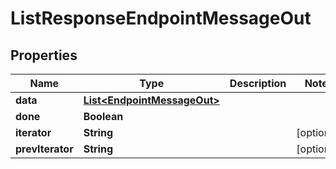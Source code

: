 

# ListResponseEndpointMessageOut


## Properties

Name | Type | Description | Notes
------------ | ------------- | ------------- | -------------
**data** | [**List&lt;EndpointMessageOut&gt;**](EndpointMessageOut.md) |  | 
**done** | **Boolean** |  | 
**iterator** | **String** |  |  [optional]
**prevIterator** | **String** |  |  [optional]



